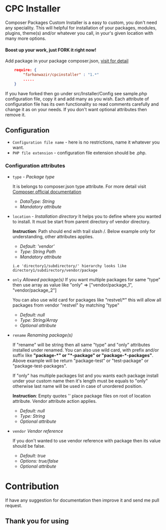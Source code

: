 # CPC Installer 

Composer Packages Custom Installer is a easy to custom, you don't need any speciality. This will helpful for installation of your packages, modules, plugins, theme(s) and/or whatever you call, in your's given location with many more options. 

#### Boost up your work, just FORK it right now!

Add package in your package composer.json, [visit for detail](https://getcomposer.org/doc/04-schema.md#type)
```composer.json
    require: {
        "farhanwazir/cpcinstaller" : "1.*"
        .....
    }
```

If you have forked then go under src/Installer/Config see sample.php configuration file, copy it and add many as you wish. Each attribute of configuration file has its own functionality so read comments carefully and change it as on your needs. If you don't want optional attributes then remove it.

## Configuration
- `Configuration file name` - here is no restrictions, name it whatever you want.
- `PHP file extension` - configuration file extension should be .php.

### Configuration attributes

- `type` - _Package type_

    It is belongs to composer.json type attribute. For more detail visit
    [Composer official documentation](https://getcomposer.org/doc/04-schema.md#type)
    
    - _DataType: String_
    - _Mandatory attribute_


- `location` - _Installation directory_
     It helps you to define where you wanted to install. It must be start from
     parent directory of vendor directory.
     
     **Instruction**: Path should end with trail slash /. Below example only for understanding, other attributes applies.
     
     - _Default: 'vendor'_
     - _Type: String Path_
     - _Mandatory attribute_
     
     `
     i.e 'directory1/subdirectory/' hierarchy looks like directory1/subdirectory/vendor/package
     `


- `only` _Allowed package(s)_
     If you want multiple packages for same "type" then use array as value
     like "only" => ["vendor/package_1", "vendor/package_2"]
     
     You can also use wild card for packages like "restvel/*" this will allow
     all packages from vendor "restvel" by matching "type"
     
     - _Default: null_
     - _Type: String/Array_
     - _Optional attribute_


- `rename` _Renaming package(s)_
     
     If "rename" will be string then all same "type" and "only" attributes
     installed under renamed. You can also use wild card, with prefix and/or
     suffix like **"package-\*" or "\*-package" or "package-\*-packages"**.
     Above example will be return "package-test" or "test-package" or "package-test-packages".
     
     If "only" has multiple packages list and you wants each package install
     under your custom name then it's length must be equals to "only" otherwise
     last name will be used in case of unordered position.
     
     **Instruction**: Empty quotes '' place package files on root of location attribute. Vendor attribute action applies.
     
     - _Default: null_
     - _Type: String_
     - _Optional attribute_


- `vendor` _Vendor reference_

    If you don't wanted to use vendor reference with package then its value should
    be false.
    
    - _Default: true_
    - _Options: true/false_
    - _Optional attribute_


# Contribution
If have any suggestion for documentation then improve it and send me pull request.


## Thank you for using